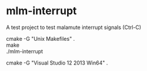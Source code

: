 mlm-interrupt
=====

A test project to test malamute interrupt signals (Ctrl-C)

cmake -G "Unix Makefiles" .  
make  
./mlm-interrupt  
  
cmake -G "Visual Studio 12 2013 Win64" .  

